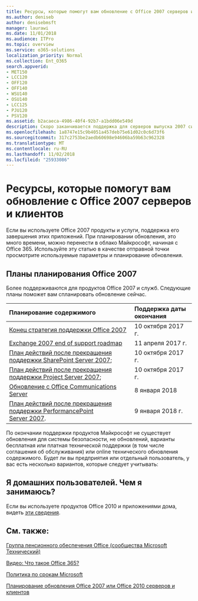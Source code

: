 ```yaml
---
title: Ресурсы, которые помогут вам обновление с Office 2007 серверов и клиентов
ms.author: deniseb
author: denisebmsft
manager: laurawi
ms.date: 11/01/2018
ms.audience: ITPro
ms.topic: overview
ms.service: o365-solutions
localization_priority: Normal
ms.collection: Ent_O365
search.appverid:
- MET150
- LCC120
- OFF120
- OFF140
- WSU140
- OSU140
- LCC125
- PJU120
- PSV120
ms.assetid: b2acaeca-4986-40f4-92b7-a1bdd06e549d
description: Скоро заканчивается поддержка для серверов выпуска 2007 системы Office и клиентских приложений и соглашения о поддержке настраиваемого недоступны. Используйте эту статью для начала планирования обновления сейчас.
ms.openlocfilehash: 1a8747e15c9b4051a457deb75e61d02c0c6d73f6
ms.sourcegitcommit: 317c2753be2aedb60698e94606ba59b63c962328
ms.translationtype: MT
ms.contentlocale: ru-RU
ms.lasthandoff: 11/02/2018
ms.locfileid: "25933086"
---
```

# <a name="resources-to-help-you-upgrade-from-office-2007-servers-and-clients"></a>Ресурсы, которые помогут вам обновление с Office 2007 серверов и клиентов

Если вы используете Office 2007 продукты и услуги, поддержка его завершения этих приложений. При планировании обновления, это много времени, можно перенести в облако Майкрософт, начиная с Office 365. Используйте эту статью в качестве отправной точки просмотрите используемые параметры и планирование обновления.
      
## <a name="office-2007-planning-roadmaps"></a>Планы планирования Office 2007
  
Более поддерживаются для продуктов Office 2007 и служб. Следующие планы поможет вам спланировать обновление сейчас.

|**Планирование содержимого**|**Поддержка даты окончания**|
|:-----|:-----|
|[Конец стратегия поддержки Office 2007](https://docs.microsoft.com/DeployOffice/office-2007-end-support-roadmap) <br/> |10 октября 2017 г.  <br/> |
|[Exchange 2007 end of support roadmap](exchange-2007-end-of-support.md) <br/> |11 апреля 2017 г.  <br/> |
|[План действий после прекращения поддержки SharePoint Server 2007](sharepoint-2007-end-of-support.md); <br/> |10 октября 2017 г.  <br/> |
|[План действий после прекращения поддержки Project Server 2007](project-server-2007-end-of-support.md); <br/> |10 октября 2017 г.  <br/> |
|[Обновление с Office Communications Server](https://docs.microsoft.com/SkypeForBusiness/plan-your-deployment/upgrade) <br/> |8 января 2018  <br/> |
|[План действий после прекращения поддержки PerformancePoint Server 2007](pps-2007-end-of-support.md). <br/> |9 января 2018 г.  <br/> |
   
По окончании поддержки продуктов Майкрософт не существует обновления для системы безопасности, не обновлений, варианты бесплатная или платная технической поддержки (в том числе соглашения об обслуживания) или online технического обновления содержимого. Будет ли вы предприятия или отдельный пользователь, у вас есть несколько вариантов, которые следует учитывать:

## <a name="im-a-home-user-what-do-i-do"></a>Я домашних пользователей. Чем я занимаюсь?

Если вы используете продуктов Office 2010 и приложениями дома, видеть [эти сведения](plan-upgrade-previous-versions-office.md#im-a-home-user-what-do-i-do).
     
## <a name="related-topics"></a>См. также:

[Группа пенсионного обеспечения Office (сообщества Microsoft Технический)](https://go.microsoft.com/fwlink/?linkid=842065)
  
[Видео: Что такое Office 365?](https://support.office.com/article/847caf12-2589-452c-8aca-1c009797678b.aspx)
  
[Политика по срокам Microsoft](https://go.microsoft.com/fwlink/?linkid=865200)

[Планирование обновления Office 2007 или Office 2010 серверов и клиентов](plan-upgrade-previous-versions-office.md)
  

